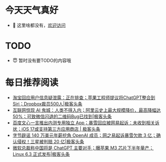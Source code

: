 # 今天天气真好
- 👋 这里啥都没有，[欢迎访问](https://zhangfeng-ola.github.io/)
<!---
- 👀 I’m interested in ...
- 🌱 I’m currently learning ...
- 💞️ I’m looking to collaborate on ...
- 📫 How to reach me ...
- 😇 I'm doing something ...

--->

# TODO 
- 😇 暂时没有要TODO的内容哦

<!---
zhangfeng-ola/zhangfeng-ola is a ✨ special ✨ repository because its `README.md` (this file) appears on your GitHub profile.
You can click the Preview link to take a look at your changes.
--->

# 每日推荐阅读
<!-- BLOG-POST-LIST:START -->
- [淘宝回应用户信息疑泄露：正在排查；苹果工程师提议将ChatGPT整合到Siri；Dropbox裁员500人|极客头条](https://blog.csdn.net/weixin_39786569/article/details/130419778)
- [互联网惊现 AI 鬼城：人类不得入内；阿里云史上最大规模降价，最高降幅达 50%；可致微信闪退的二维码Bug已找到|极客头条](https://blog.csdn.net/weixin_39786569/article/details/130399362)
- [百度文心一言推出内测专用独立 App；暴雪回应被网易起诉：未收到相关诉状；iOS 17或支持第三方应用商店 | 极客头条](https://blog.csdn.net/weixin_39786569/article/details/130379118)
- [字节辟谣 140 万美元年薪挖角 OpenAI 成员；网之易起诉暴雪欠款 3 亿；​确认侵权！三星被判赔 20 亿|极客头条](https://blog.csdn.net/weixin_39786569/article/details/130357650)
- [微软总裁称中国将是 ChatGPT 主要对手；曝苹果 M3 芯片下半年量产；Linux 6.3 正式发布|极客头条](https://blog.csdn.net/weixin_39786569/article/details/130335791)
<!-- BLOG-POST-LIST:END -->
